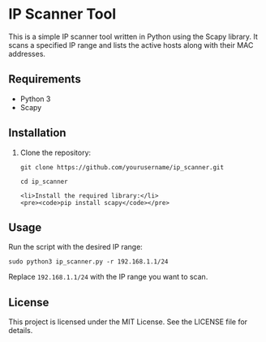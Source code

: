 <!DOCTYPE html>
<html lang="en">
<head>
    <meta charset="UTF-8">
    <meta name="viewport" content="width=device-width, initial-scale=1.0">
    <title>IP Scanner Tool</title>


    
</head>
<body>

<h1>IP Scanner Tool</h1>

<p>This is a simple IP scanner tool written in Python using the Scapy library. It scans a specified IP range and lists the active hosts along with their MAC addresses.</p>

<h2>Requirements</h2>
<ul>
    <li>Python 3</li>
    <li>Scapy</li>
</ul>

<h2>Installation</h2>
<ol>
    <li>Clone the repository:</li>
    <pre><code>git clone https://github.com/yourusername/ip_scanner.git</code></pre>
    <pre><code>cd ip_scanner</code></pre>

    <li>Install the required library:</li>
    <pre><code>pip install scapy</code></pre>
</ol>

<h2>Usage</h2>
<p>Run the script with the desired IP range:</p>
<pre><code>sudo python3 ip_scanner.py -r 192.168.1.1/24</code></pre>
<p>Replace <code>192.168.1.1/24</code> with the IP range you want to scan.</p>

<h2>License</h2>
<p>This project is licensed under the MIT License. See the LICENSE file for details.</p>

</body>
</html>
